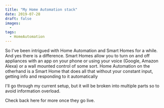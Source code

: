 ```yaml
---
title: "My Home Automation stack"
date: 2019-07-28
draft: false
images: 
  - 
tags: 
  - HomeAutomation
---
```

So I've been intrigued with Home Automation and Smart Homes for a while. And yes there is a difference.  Smart Homes allow you to turn on and off appliances with an app on your phone or using your voice (Google, Amazon Alexa) or a wall mounted control of some sort.  Home Automation on the otherhand is a Smart Home that does all that without your constant input, getting info and responding to it automatically

I'll go through my current setup, but it will be broken into multiple parts so to avoid information overload.

Check back here for more once they go live.

